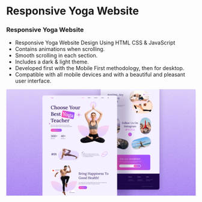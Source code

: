 # Responsive Yoga Website

### Responsive Yoga Website

- Responsive Yoga Website Design Using HTML CSS & JavaScript
- Contains animations when scrolling.
- Smooth scrolling in each section.
- Includes a dark & light theme.
- Developed first with the Mobile First methodology, then for desktop.
- Compatible with all mobile devices and with a beautiful and pleasant user
  interface.

![preview img](/preview.png)
